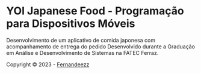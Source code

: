 # YOI Japanese Food - Programação para Dispositivos Móveis
Desenvolvimento de um aplicativo de comida japonesa com acompanhamento de entrega do pedido
Desenvolvido durante a Graduação em Análise e Desenvolvimento de Sistemas na FATEC Ferraz.

Copyright © 2023 - [Fernandeezz](https://github.com/Fernandeezz)
